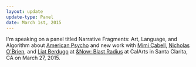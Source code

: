 ```yaml
---
layout: update
update-type: Panel
date: March 1st, 2015
---
```


I'm speaking on a panel titled <a title="Narrative Fragments" ahref="http://andnow2015a.sched.org/event/304c9fa564e5358b57b15998abd861dd#.VUT8w84QZUQ" target="_blank">Narrative Fragments: Art, Language, and Algorithm</a> about <a title="American Psycho" href="http://www.jason-huff.com/projects/american-psycho/" target="_blank">American Psycho</a> and new work with <a href title="Mimi Cabell" href="http://mimicabell.com" target="_blank">Mimi Cabell</a>, <a href title="Nicholas O'Brien" href="http://doubleunderscore.net" target="_blank">Nicholas O'Brien</a>, and <a href title="Liat Berdugo" href="http://digikits.ch" target="_blank">Liat Berdugo</a> at <a href="http://andnow2015.com" title="&Now" target="_blank">&Now: Blast Radius</a> at CalArts in Santa Clarita, CA on March 27, 2015.
